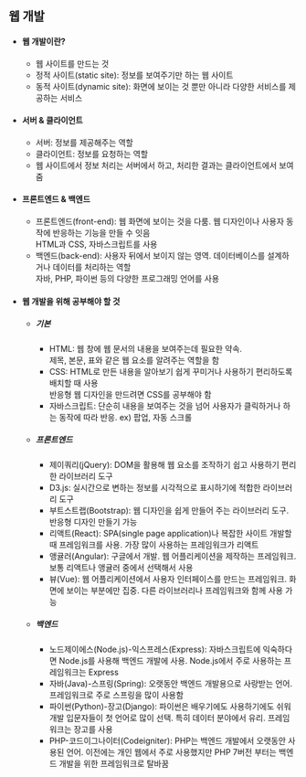 ## 웹 개발
* #### 웹 개발이란?
  * 웹 사이트를 만드는 것
  * 정적 사이트(static site): 정보를 보여주기만 하는 웹 사이트
  * 동적 사이트(dynamic site): 화면에 보이는 것 뿐만 아니라 다양한 서비스를 제공하는 서비스
  
* #### 서버 & 클라이언트
  * 서버: 정보를 제공해주는 역할
  * 클라이언트: 정보를 요청하는 역할
  * 웹 사이트에서 정보 처리는 서버에서 하고, 처리한 결과는 클라이언트에서 보여줌

* #### 프론트엔드 & 백엔드
  * 프론트엔드(front-end): 웹 화면에 보이는 것을 다룸. 웹 디자인이나 사용자 동작에 반응하는 기능을 만들 수 잇음<br>
  HTML과 CSS, 자바스크립트를 사용
  * 백엔드(back-end): 사용자 뒤에서 보이지 않는 영역. 데이터베이스를 설계하거나 데이터를 처리하는 역할<br>
  자바, PHP, 파이썬 등의 다양한 프로그래밍 언어를 사용
  
* #### 웹 개발을 위해 공부해야 할 것
  * ##### 기본
    * HTML: 웹 창에 웹 문서의 내용을 보여주는데 필요한 약속. <br>제목, 본문, 표와 같은 웹 요소를 알려주는 역할을 함
    * CSS: HTML로 만든 내용을 알아보기 쉽게 꾸미거나 사용하기 편리하도록 배치할 때 사용 <br>반응형 웹 디자인을 만드려면 CSS를 공부해야 함
    * 자바스크립트: 단순히 내용을 보여주는 것을 넘어 사용자가 클릭하거나 하는 동작에 따라 반응. ex) 팝업, 자동 스크롤
  * ##### 프론트엔드
    * 제이쿼리(jQuery): DOM을 활용해 웹 요소를 조작하기 쉽고 사용하기 편리한 라이브러리 도구
    * D3.js: 실시간으로 변하는 정보를 시각적으로 표시하기에 적합한 라이브러리 도구
    * 부트스트랩(Bootstrap): 웹 디자인을 쉽게 만들어 주는 라이브러리 도구. 반응형 디자인 만들기 가능
    * 리액트(React): SPA(single page application)나 복잡한 사이트 개발할 때 프레임워크를 사용. 가장 많이 사용하는 프레임워크가 리액트
    * 앵귤러(Angular): 구글에서 개발. 웹 어플리케이션을 제작하는 프레임워크. 보통 리액트나 앵귤러 중에서 선택해서 사용
    * 뷰(Vue): 웹 어플리케이션에서 사용자 인터페이스를 만드는 프레임워크. 화면에 보이는 부분에만 집중. 다른 라이브러리나 프레임워크와 함께 사용 가능
  * ##### 백엔드
    * 노드제이에스(Node.js)-익스프레스(Express): 자바스크립트에 익숙하다면 Node.js를 사용해 백엔드 개발에 사용. Node.js에서 주로 사용하는 프레임워크는 Express
    * 자바(Java)-스프링(Spring): 오랫동안 백엔드 개발용으로 사랑받는 언어. 프레임워크로 주로 스프링을 많이 사용함
    * 파이썬(Python)-장고(Django): 파이썬은 배우기에도 사용하기에도 쉬워 개발 입문자들이 첫 언어로 많이 선택. 특히 데이터 분야에서 유리. 프레임워크는 장고를 사용
    * PHP-코드이그나이터(Codeigniter): PHP는 백엔드 개발에서 오랫동안 사용된 언어. 이전에는 개인 웹에서 주로 사용했지만 PHP 7버전 부터는 백엔드 개발을 위한 프레임워크로 탈바꿈
